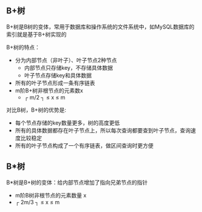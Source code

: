 ## B+树

B+树是B树的变体，常用于数据库和操作系统的文件系统中，如MySQL数据库的索引就是基于B+树实现的

B+树的特点：

- 分为内部节点（非叶子）、叶子节点2种节点 
  - 内部节点只存储key，不存储具体数据 
  - 叶子节点存储key和具体数据
- 所有的叶子节点形成一条有序链表
- m阶B+树非根节点的元素数x
  - ┌ m/2 ┐ ≤ x ≤ m

对比B树，B+树的优势是:

- 每个节点存储的key数量更多，树的高度更低 
- 所有的具体数据都存在叶子节点上，所以每次查询都要查到叶子节点，查询速度比较稳定 
- 所有的叶子节点构成了一个有序链表，做区间查询时更方便

## B*树

B*树是B+树的变体：给内部节点增加了指向兄弟节点的指针 

- m阶B树非根节点的元素数量 x
- ┌ 2m/3 ┐ ≤ x ≤ m